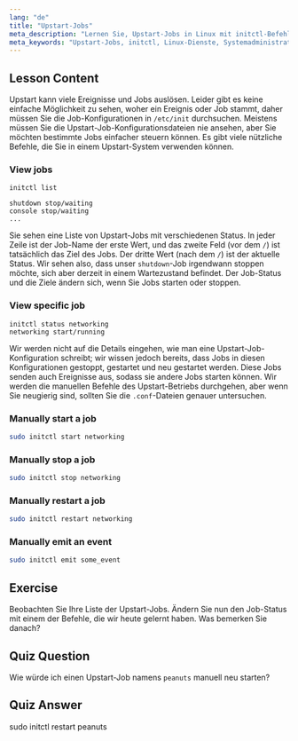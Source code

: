 ```yaml
---
lang: "de"
title: "Upstart-Jobs"
meta_description: "Lernen Sie, Upstart-Jobs in Linux mit initctl-Befehlen zu verwalten. Verstehen Sie den Job-Status, starten, stoppen und neu starten Sie Dienste. Verbessern Sie Ihre Linux-Systemadministrationsfähigkeiten."
meta_keywords: "Upstart-Jobs, initctl, Linux-Dienste, Systemadministration, Linux-Tutorial, Anfängerleitfaden"
---
```


## Lesson Content

Upstart kann viele Ereignisse und Jobs auslösen. Leider gibt es keine einfache Möglichkeit zu sehen, woher ein Ereignis oder Job stammt, daher müssen Sie die Job-Konfigurationen in `/etc/init` durchsuchen. Meistens müssen Sie die Upstart-Job-Konfigurationsdateien nie ansehen, aber Sie möchten bestimmte Jobs einfacher steuern können. Es gibt viele nützliche Befehle, die Sie in einem Upstart-System verwenden können.

### View jobs

```plaintext
initctl list

shutdown stop/waiting
console stop/waiting
...
```

Sie sehen eine Liste von Upstart-Jobs mit verschiedenen Status. In jeder Zeile ist der Job-Name der erste Wert, und das zweite Feld (vor dem `/`) ist tatsächlich das Ziel des Jobs. Der dritte Wert (nach dem `/`) ist der aktuelle Status. Wir sehen also, dass unser `shutdown`-Job irgendwann stoppen möchte, sich aber derzeit in einem Wartezustand befindet. Der Job-Status und die Ziele ändern sich, wenn Sie Jobs starten oder stoppen.

### View specific job

```plaintext
initctl status networking
networking start/running
```

Wir werden nicht auf die Details eingehen, wie man eine Upstart-Job-Konfiguration schreibt; wir wissen jedoch bereits, dass Jobs in diesen Konfigurationen gestoppt, gestartet und neu gestartet werden. Diese Jobs senden auch Ereignisse aus, sodass sie andere Jobs starten können. Wir werden die manuellen Befehle des Upstart-Betriebs durchgehen, aber wenn Sie neugierig sind, sollten Sie die `.conf`-Dateien genauer untersuchen.

### Manually start a job

```bash
sudo initctl start networking
```

### Manually stop a job

```bash
sudo initctl stop networking
```

### Manually restart a job

```bash
sudo initctl restart networking
```

### Manually emit an event

```bash
sudo initctl emit some_event
```

## Exercise

Beobachten Sie Ihre Liste der Upstart-Jobs. Ändern Sie nun den Job-Status mit einem der Befehle, die wir heute gelernt haben. Was bemerken Sie danach?

## Quiz Question

Wie würde ich einen Upstart-Job namens `peanuts` manuell neu starten?

## Quiz Answer

sudo initctl restart peanuts
